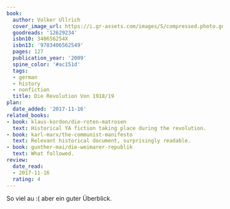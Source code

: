 ```yaml
---
book:
  author: Volker Ullrich
  cover_image_url: https://i.gr-assets.com/images/S/compressed.photo.goodreads.com/books/1346255353l/12629234.jpg
  goodreads: '12629234'
  isbn10: 340656254X
  isbn13: '9783406562549'
  pages: 127
  publication_year: '2009'
  spine_color: '#ac151d'
  tags:
  - german
  - history
  - nonfiction
  title: Die Revolution Von 1918/19
plan:
  date_added: '2017-11-16'
related_books:
- book: klaus-kordon/die-roten-matrosen
  text: Historical YA fiction taking place during the revolution.
- book: karl-marx/the-communist-manifesto
  text: Relevant historical document, surprisingly readable.
- book: gunther-mai/die-weimarer-republik
  text: What followed.
review:
  date_read:
  - 2017-11-16
  rating: 4
---
```


So viel au :( aber ein guter Überblick.
